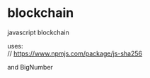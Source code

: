 # blockchain
javascript blockchain

uses:  
// https://www.npmjs.com/package/js-sha256

and BigNumber
